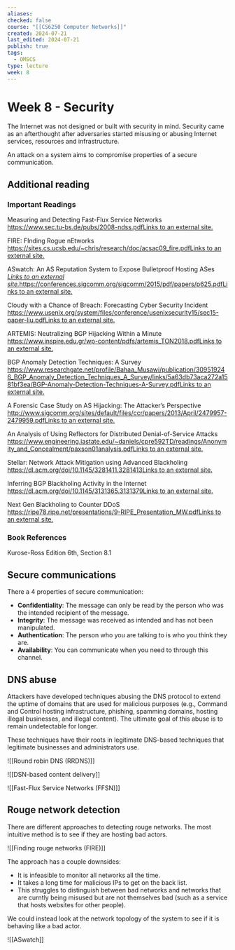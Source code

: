 ```yaml
---
aliases: 
checked: false
course: "[[CS6250 Computer Networks]]"
created: 2024-07-21
last_edited: 2024-07-21
publish: true
tags:
  - OMSCS
type: lecture
week: 8
---
```

# Week 8 - Security

The Internet was not designed or built with security in mind. Security came as an afterthought after adversaries started misusing or abusing Internet services, resources and infrastructure.

An attack on a system aims to compromise properties of a secure communication.

## Additional reading

### Important Readings

Measuring and Detecting Fast-Flux Service Networks  
[https://www.sec.tu-bs.de/pubs/2008-ndss.pdfLinks to an external site.](https://www.sec.tu-bs.de/pubs/2008-ndss.pdf)

FIRE: FInding Rogue nEtworks  
[https://sites.cs.ucsb.edu/~chris/research/doc/acsac09_fire.pdfLinks to an external site.](https://sites.cs.ucsb.edu/~chris/research/doc/acsac09_fire.pdf)

ASwatch: An AS Reputation System to Expose Bulletproof Hosting ASes  
_[Links to an external site.](https://conferences.sigcomm.org/sigcomm/2015/pdf/papers/p625.pdf)_[https://conferences.sigcomm.org/sigcomm/2015/pdf/papers/p625.pdfLinks to an external site.](https://conferences.sigcomm.org/sigcomm/2015/pdf/papers/p625.pdf)

Cloudy with a Chance of Breach: Forecasting Cyber Security Incident  
[https://www.usenix.org/system/files/conference/usenixsecurity15/sec15-paper-liu.pdfLinks to an external site.](https://www.usenix.org/system/files/conference/usenixsecurity15/sec15-paper-liu.pdf)

ARTEMIS: Neutralizing BGP Hijacking Within a Minute  
[https://www.inspire.edu.gr/wp-content/pdfs/artemis_TON2018.pdfLinks to an external site.](https://www.inspire.edu.gr/wp-content/pdfs/artemis_TON2018.pdf)

BGP Anomaly Detection Techniques: A Survey  
[https://www.researchgate.net/profile/Bahaa_Musawi/publication/309519246_BGP_Anomaly_Detection_Techniques_A_Survey/links/5a63db73aca272a1581bf3ea/BGP-Anomaly-Detection-Techniques-A-Survey.pdfLinks to an external site.](https://www.researchgate.net/profile/Bahaa_Musawi/publication/309519246_BGP_Anomaly_Detection_Techniques_A_Survey/links/5a63db73aca272a1581bf3ea/BGP-Anomaly-Detection-Techniques-A-Survey.pdf)

A Forensic Case Study on AS Hijacking: The Attacker’s Perspective  
[http://www.sigcomm.org/sites/default/files/ccr/papers/2013/April/2479957-2479959.pdfLinks to an external site.](http://www.sigcomm.org/sites/default/files/ccr/papers/2013/April/2479957-2479959.pdf)

An Analysis of Using Reflectors for Distributed Denial-of-Service Attacks  
[https://www.engineering.iastate.edu/~daniels/cpre592TD/readings/Anonymity_and_Concealment/paxson01analysis.pdfLinks to an external site.](https://www.engineering.iastate.edu/~daniels/cpre592TD/readings/Anonymity_and_Concealment/paxson01analysis.pdf)

Stellar: Network Attack Mitigation using Advanced Blackholing  
[https://dl.acm.org/doi/10.1145/3281411.3281413Links to an external site.](https://dl.acm.org/doi/10.1145/3281411.3281413)

Inferring BGP Blackholing Activity in the Internet  
[https://dl.acm.org/doi/10.1145/3131365.3131379Links to an external site.](https://dl.acm.org/doi/10.1145/3131365.3131379)

Next Gen Blackholing to Counter DDoS  
[https://ripe78.ripe.net/presentations/9-RIPE_Presentation_MW.pdfLinks to an external site.](https://ripe78.ripe.net/presentations/9-RIPE_Presentation_MW.pdf "Link")

### Book References

Kurose-Ross Edition 6th, Section 8.1

## Secure communications

There a 4 properties of secure communication:
- **Confidentiality**: The message can only be read by the person who was the intended recipient of the message.
- **Integrity**: The message was received as intended and has not been manipulated. 
- **Authentication**: The person who you are talking to is who you think they are.
- **Availability**: You can communicate when you need to through this channel.

## DNS abuse

Attackers have developed techniques abusing the DNS protocol to extend the uptime of domains that are used for malicious purposes (e.g., Command and Control hosting infrastructure, phishing, spamming domains, hosting illegal businesses, and illegal content). The ultimate goal of this abuse is to remain undetectable for longer.

These techniques have their roots in legitimate DNS-based techniques that legitimate businesses and administrators use.

![[Round robin DNS (RRDNS)]]

![[DSN-based content delivery]]

![[Fast-Flux Service Networks (FFSN)]]

## Rouge network detection

There are different approaches to detecting rouge networks. The most intuitive method is to see if they are hosting bad actors.

![[Finding rouge networks (FIRE)]]

The approach has a couple downsides:
- It is infeasible to monitor all networks all the time.
- It takes a long time for malicious IPs to get on the back list.
- This struggles to distinguish between bad networks and networks that are curntly being misused but are not themselves bad (such as a service that hosts websites for other people).

We could instead look at the network topology of the system to see if it is behaving like a bad actor.

![[ASwatch]]

